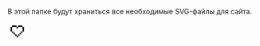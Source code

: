 В этой папке будут храниться все необходимые SVG-файлы для сайта.
 
<svg class="like-icon" xmlns="http://www.w3.org/2000/svg" width="39" height="36" fill="none">

<g class="heart">
<path class="contour" fill="#000" d="M12 6H9v3h3V6Zm3 0h-3v3h3V6ZM9 9H6v3h3V9Zm0 3H6v3h3v-3Zm0 3H6v3h3v-3Zm9-9h-3v3h3V6Zm-6 12H9v3h3v-3Zm3 3h-3v3h3v-3Zm3 3h-3v3h3v-3Zm9-18h3v3h-3V6Zm-3 0h3v3h-3V6Zm6 3h3v3h-3V9Zm0 3h3v3h-3v-3Zm0 3h3v3h-3v-3Zm-9-9h3v3h-3V6Zm6 12h3v3h-3v-3Zm-3 3h3v3h-3v-3Zm-3 3h3v3h-3v-3Zm0 3h-3v3h3v-3Zm0-18h-3v3h3V9Z"/>

<path class="main-body" fill="none" d="M12 9H9v3h3V9Zm3 3h-3v3h3v-3Zm3-3h-3v3h3V9Zm-6 6H9v3h3v-3Zm3 0h-3v3h3v-3Zm0 3h-3v3h3v-3Zm3-6h-3v3h3v-3Zm0 9h-3v3h3v-3Zm0-3h-3v3h3v-3Zm9-9h3v3h-3V9Zm-3 0h3v3h-3V9Zm3 3h3v3h-3v-3Zm-3 0h3v3h-3v-3Zm-3-3h3v3h-3V9Zm6 6h3v3h-3v-3Zm-3 0h3v3h-3v-3Zm0 3h3v3h-3v-3Zm-3-6h3v3h-3v-3Zm0 9h3v3h-3v-3Zm0-3h3v3h-3v-3Zm0 3h-3v3h3v-3Zm0 3h-3v3h3v-3Z"/>

<path class="core" fill="none" d="M18 15h-3v3h3v-3Zm3 0h3v3h-3v-3Zm0 0h-3v3h3v-3Zm0-3h-3v3h3v-3Zm0 6h-3v3h3v-3Z"/>
</g>

<path class="sparks" fill="var(--color-heart)" d="M36 13h3v3h-3v-3Zm-9 14h3v3h-3v-3Zm-9 6h3v3h-3v-3Zm-9-6h3v3H9v-3ZM24 0h3v3h-3V0Zm9 3h3v3h-3V3ZM3 3h3v3H3V3Zm9-3h3v3h-3V0ZM0 13h3v3H0v-3Z"/>
</svg>